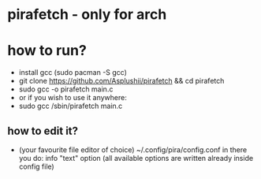 # pirafetch - only for arch

# how to run?
- install gcc (sudo pacman -S gcc)
- git clone https://github.com/Asplushii/pirafetch && cd pirafetch
- sudo gcc -o pirafetch main.c
- or if you wish to use it anywhere: 
- sudo gcc /sbin/pirafetch main.c


## how to edit it?
- (your favourite file editor of choice) ~/.config/pira/config.conf
in there you do:
info "text" option (all available options are written already inside config file)

